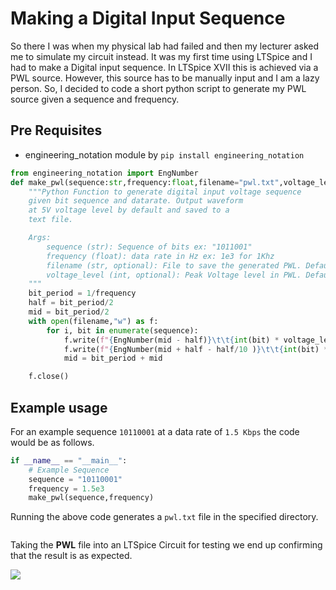 # Making a Digital Input Sequence

So there I was when my physical lab had failed and then my lecturer asked me to simulate my circuit instead. It was my first time using LTSpice and I had to make a Digital input sequence. In LTSpice XVII this is achieved via a PWL source. However, this source has to be manually input and I am a lazy person. So, I decided to code a short python script to generate my PWL source given a sequence and frequency.

## Pre Requisites

- engineering_notation module by `pip install engineering_notation`

```python
from engineering_notation import EngNumber
def make_pwl(sequence:str,frequency:float,filename="pwl.txt",voltage_level = 5):
    """Python Function to generate digital input voltage sequence
    given bit sequence and datarate. Output waveform
    at 5V voltage level by default and saved to a
    text file.

    Args:
        sequence (str): Sequence of bits ex: "1011001"
        frequency (float): data rate in Hz ex: 1e3 for 1Khz
        filename (str, optional): File to save the generated PWL. Defaults to "pwl.txt".
        voltage_level (int, optional): Peak Voltage level in PWL. Defaults to 5.
    """ 
    bit_period = 1/frequency
    half = bit_period/2
    mid = bit_period/2
    with open(filename,"w") as f:
        for i, bit in enumerate(sequence):
            f.write(f"{EngNumber(mid - half)}\t\t{int(bit) * voltage_level}\n")
            f.write(f"{EngNumber(mid + half - half/10 )}\t\t{int(bit) * voltage_level}\n")
            mid = bit_period + mid

    f.close()
```

## Example usage

For an example sequence `10110001` at a data rate of `1.5 Kbps` the code would be as follows. 

```python
if __name__ == "__main__":
    # Example Sequence
    sequence = "10110001"
    frequency = 1.5e3
    make_pwl(sequence,frequency) 
```

Running the above code generates a `pwl.txt` file in the specified directory.

<img src="file:///C:/Users/User/Documents/GitHub/PWL/PWL-GENERATOR/assets/2022-02-27-16-07-45-image.png" title="" alt="" data-align="center">

Taking the **PWL** file into an LTSpice Circuit for testing we end up confirming that the result is as expected.

![](C:\Users\User\Documents\GitHub\PWL\PWL-GENERATOR\assets\2022-02-27-16-12-38-image.png)
